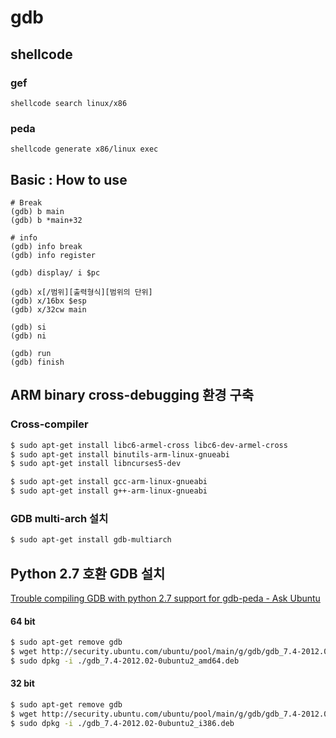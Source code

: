 # gdb

## shellcode

### gef

```
shellcode search linux/x86
```

### peda

```
shellcode generate x86/linux exec 
```


## Basic : How to use

```
# Break
(gdb) b main
(gdb) b *main+32

# info
(gdb) info break
(gdb) info register

(gdb) display/ i $pc

(gdb) x[/범위][출력형식][범위의 단위]
(gdb) x/16bx $esp
(gdb) x/32cw main

(gdb) si
(gdb) ni

(gdb) run
(gdb) finish
```


## ARM binary cross-debugging 환경 구축

### Cross-compiler

```bash
$ sudo apt-get install libc6-armel-cross libc6-dev-armel-cross
$ sudo apt-get install binutils-arm-linux-gnueabi
$ sudo apt-get install libncurses5-dev

$ sudo apt-get install gcc-arm-linux-gnueabi
$ sudo apt-get install g++-arm-linux-gnueabi
```

### GDB multi-arch 설치

```bash
$ sudo apt-get install gdb-multiarch
```



## Python 2.7 호환 GDB 설치 

[Trouble compiling GDB with python 2.7 support for gdb-peda - Ask Ubuntu](http://askubuntu.com/questions/548435/trouble-compiling-gdb-with-python-2-7-support-for-gdb-peda)

#### 64 bit

```bash
$ sudo apt-get remove gdb
$ wget http://security.ubuntu.com/ubuntu/pool/main/g/gdb/gdb_7.4-2012.02-0ubuntu2_amd64.deb
$ sudo dpkg -i ./gdb_7.4-2012.02-0ubuntu2_amd64.deb
```

#### 32 bit

```bash
$ sudo apt-get remove gdb
$ wget http://security.ubuntu.com/ubuntu/pool/main/g/gdb/gdb_7.4-2012.02-0ubuntu2_amd64.deb
$ sudo dpkg -i ./gdb_7.4-2012.02-0ubuntu2_i386.deb
```